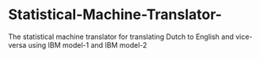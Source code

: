 # Statistical-Machine-Translator-
The statistical machine translator for translating Dutch to English and vice-versa using IBM model-1 and IBM model-2
